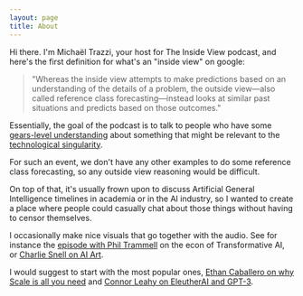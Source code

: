 ```yaml
---
layout: page
title: About
---
```


Hi there. I'm Michaël Trazzi, your host for The Inside View podcast, and here's the first definition for what's an "inside view" on google:

> "Whereas the inside view attempts to make predictions based on an understanding of the details of a problem, the outside view—also called reference class forecasting—instead looks at similar past situations and predicts based on those outcomes."

Essentially, the goal of the podcast is to talk to people who have some [gears-level understanding](https://www.lesswrong.com/tag/gears-level) about something that might be relevant to the [technological singularity](https://en.wikipedia.org/wiki/Technological_singularity).

For such an event, we don't have any other examples to do some reference class forecasting, so any outside view reasoning would be difficult.

On top of that, it's usually frown upon to discuss Artificial General Intelligence timelines in academia or in the AI industry, so I wanted to create a place where people could casually chat about those things without having to censor themselves.

I occasionally make nice visuals that go together with the audio. See for instance the [episode with Phil Trammell](https://theinsideview.ai/phil) on the econ of Transformative AI, or [Charlie Snell  on AI Art](https://theinsideview.ai/charlie).

I would suggest to start with the most popular ones, [Ethan Caballero on why Scale is all you need](https://theinsideview.ai/ethan) and [Connor Leahy on EleutherAI and GPT-3](https://theinsideview.github.io/connor).
